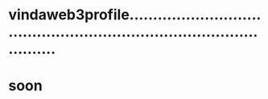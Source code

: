 # vindaweb3profile...........................................................................................
# soon
